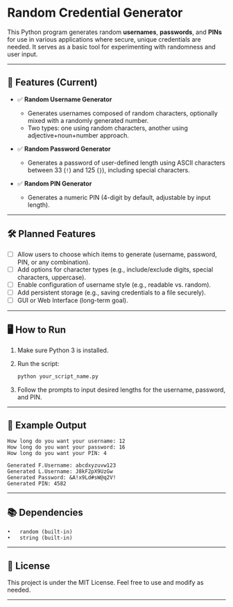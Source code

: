 # Random Credential Generator

This Python program generates random **usernames**, **passwords**, and **PINs** for use in various applications where secure, unique credentials are needed. It serves as a basic tool for experimenting with randomness and user input.

---

## 🔧 Features (Current)

- ✅ **Random Username Generator**  
  - Generates usernames composed of random characters, optionally mixed with a randomly generated number.  
  - Two types: one using random characters, another using adjective+noun+number approach.

- ✅ **Random Password Generator**  
  - Generates a password of user-defined length using ASCII characters between 33 (`!`) and 125 (`}`), including special characters.

- ✅ **Random PIN Generator**  
  - Generates a numeric PIN (4-digit by default, adjustable by input length).

---

## 🛠 Planned Features

- [ ] Allow users to choose which items to generate (username, password, PIN, or any combination).
- [ ] Add options for character types (e.g., include/exclude digits, special characters, uppercase).
- [ ] Enable configuration of username style (e.g., readable vs. random).
- [ ] Add persistent storage (e.g., saving credentials to a file securely).
- [ ] GUI or Web Interface (long-term goal).

---

## 🖥 How to Run

1. Make sure Python 3 is installed.
2. Run the script:
   ```bash
   python your_script_name.py
   ```

3. Follow the prompts to input desired lengths for the username, password, and PIN.

---
## 📌 Example Output

```
How long do you want your username: 12
How long do you want your password: 16
How long do you want your PIN: 4

Generated F.Username: abcdxyzuvw123
Generated L.Username: J8kF2pX9UzGw
Generated Password: &A!x9Ld#sW@q2V!
Generated PIN: 4582
```

---

## 📚 Dependencies
	•	random (built-in)
	•	string (built-in)

---

## 📄 License

This project is under the MIT License. Feel free to use and modify as needed.

---
